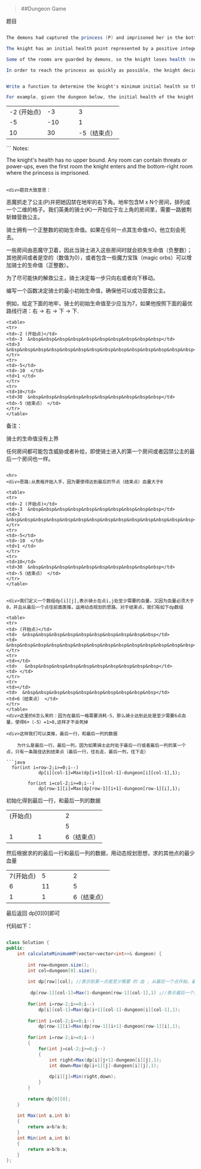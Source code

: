 >##Dungeon Game 

<p>
<div>题目

```java

The demons had captured the princess (P) and imprisoned her in the bottom-right corner of a dungeon. The dungeon consists of M x N rooms laid out in a 2D grid. Our valiant knight (K) was initially positioned in the top-left room and must fight his way through the dungeon to rescue the princess.

The knight has an initial health point represented by a positive integer. If at any point his health point drops to 0 or below, he dies immediately.

Some of the rooms are guarded by demons, so the knight loses health (negative integers) upon entering these rooms; other rooms are either empty (0's) or contain magic orbs that increase the knight's health (positive integers).

In order to reach the princess as quickly as possible, the knight decides to move only rightward or downward in each step.


Write a function to determine the knight's minimum initial health so that he is able to rescue the princess.

For example, given the dungeon below, the initial health of the knight must be at least 7 if he follows the optimal path RIGHT-> RIGHT -> DOWN -> DOWN.

```
<table>
<tr>
<td>-2 (开始点)</td>
<td>-3  &nbsp&nbsp&nbsp&nbsp&nbsp&nbsp&nbsp&nbsp&nbsp&nbsp</td>
<td>3 &nbsp&nbsp&nbsp&nbsp&nbsp&nbsp&nbsp&nbsp&nbsp&nbsp&nbsp&nbsp&nbsp&nbsp</td>
</tr>
<tr>
<td>-5</td>
<td>-10  </td>
<td>1 </td>
</tr>
<tr>
<td>10</td>
<td>30  &nbsp&nbsp&nbsp&nbsp&nbsp&nbsp&nbsp&nbsp&nbsp&nbsp</td>
<td>-5（结束点） </td>
</tr>
</table>
```
Notes:

The knight's health has no upper bound.
Any room can contain threats or power-ups, even the first room the knight enters and the bottom-right room where the princess is imprisoned.

```

<div>题目大致意思：

```
恶魔抓走了公主(P)并把她囚禁在地牢的右下角。地牢包含M x N个房间，排列成一个二维的格子。我们英勇的骑士(K)一开始位于左上角的房间里，需要一路披荆斩棘营救公主。

骑士拥有一个正整数的初始生命值。如果在任何一点其生命值≤0，他立刻会死去。

一些房间由恶魔守卫着，因此当骑士进入这些房间时就会损失生命值（负整数）；其他房间或者是空的（数值为0），或者包含一些魔力宝珠（magic orbs）可以增加骑士的生命值（正整数）。

为了尽可能快的解救公主，骑士决定每一步只向右或者向下移动。

编写一个函数决定骑士的最小初始生命值，确保他可以成功营救公主。

例如，给定下面的地牢，骑士的初始生命值至少应当为7，如果他按照下面的最优路线行进：右 -> 右 -> 下 -> 下.
```
<table>
<tr>
<td>-2 (开始点)</td>
<td>-3  &nbsp&nbsp&nbsp&nbsp&nbsp&nbsp&nbsp&nbsp&nbsp&nbsp</td>
<td>3 &nbsp&nbsp&nbsp&nbsp&nbsp&nbsp&nbsp&nbsp&nbsp&nbsp&nbsp&nbsp&nbsp&nbsp</td>
</tr>
<tr>
<td>-5</td>
<td>-10  </td>
<td>1 </td>
</tr>
<tr>
<td>10</td>
<td>30  &nbsp&nbsp&nbsp&nbsp&nbsp&nbsp&nbsp&nbsp&nbsp&nbsp</td>
<td>-5（结束点） </td>
</tr>
</table>
```
备注：

骑士的生命值没有上界

任何房间都可能包含威胁或者补给，即使骑士进入的第一个房间或者囚禁公主的最后一个房间也一样。

```

<hr>
<div>思路:从表格开始入手，因为要使得达到最后的节点（结束点）血量大于0

<table>
<tr>
<td>-2 (开始点)</td>
<td>-3  &nbsp&nbsp&nbsp&nbsp&nbsp&nbsp&nbsp&nbsp&nbsp&nbsp</td>
<td>3 &nbsp&nbsp&nbsp&nbsp&nbsp&nbsp&nbsp&nbsp&nbsp&nbsp&nbsp&nbsp&nbsp&nbsp</td>
</tr>
<tr>
<td>-5</td>
<td>-10  </td>
<td>1 </td>
</tr>
<tr>
<td>10</td>
<td>30  &nbsp&nbsp&nbsp&nbsp&nbsp&nbsp&nbsp&nbsp&nbsp&nbsp</td>
<td>-5（结束点） </td>
</tr>
</table>


<div>我们定义一个数组dp[i][j],表示骑士在点i,j处至少需要的血量，又因为血量必须大于0，并且从最后一个点往前面类推，运用动态规划的思路，对于结束点，我们有如下dp数组

<table>
<tr>
<td> (开始点)</td>
<td>  &nbsp&nbsp&nbsp&nbsp&nbsp&nbsp&nbsp&nbsp&nbsp&nbsp</td>
<td> &nbsp&nbsp&nbsp&nbsp&nbsp&nbsp&nbsp&nbsp&nbsp&nbsp&nbsp&nbsp&nbsp&nbsp</td>
</tr>
<tr>
<td></td>
<td>   &nbsp&nbsp&nbsp&nbsp&nbsp&nbsp&nbsp&nbsp&nbsp&nbsp</td>
<td> </td>
</tr>
<tr>
<td></td>
<td>  &nbsp&nbsp&nbsp&nbsp&nbsp&nbsp&nbsp&nbsp&nbsp&nbsp</td>
<td>6（结束点） </td>
</tr>
</table>
<div>这里的6怎么来的：因为在最后一格需要消耗-5，那么骑士达到此处是至少需要6点血量，使得6+（-5）=1>0,这样才不会死掉

<div>这样我们可以类推，最后一行，和最后一列的数据

    为什么是最后一行，最后一列，因为如果骑士此时处于最后一行或者最后一列的某一个点，只有一条路径达到结束点（最后一行，往右走，最后一列，往下走）
    
```java
  for(int i=row-2;i>=0;i--)
            dp[i][col-1]=Max(dp[i+1][col-1]-dungeon[i][col-1],1);
            
        for(int i=col-2;i>=0;i--)
            dp[row-1][i]=Max(dp[row-1][i+1]-dungeon[row-1][i],1);

```
<div>初始化得到最后一行，和最后一列的数据

<table>
<tr>
<td> (开始点)</td>
<td>  &nbsp&nbsp&nbsp&nbsp&nbsp&nbsp&nbsp&nbsp&nbsp&nbsp</td>
<td> 2&nbsp&nbsp&nbsp&nbsp&nbsp&nbsp&nbsp&nbsp&nbsp&nbsp&nbsp&nbsp&nbsp&nbsp</td>
</tr>
<tr>
<td></td>
<td>   &nbsp&nbsp&nbsp&nbsp&nbsp&nbsp&nbsp&nbsp&nbsp&nbsp</td>
<td>5 </td>
</tr>
<tr>
<td>1</td>
<td>1  &nbsp&nbsp&nbsp&nbsp&nbsp&nbsp&nbsp&nbsp&nbsp&nbsp</td>
<td>6（结束点） </td>
</tr>
</table>

<div>然后根据求的的最后一行和最后一列的数据，用动态规划思想，求的其他点的最少血量

<table>
<tr>
<td> 7(开始点)</td>
<td>  5&nbsp&nbsp&nbsp&nbsp&nbsp&nbsp&nbsp&nbsp&nbsp&nbsp</td>
<td> 2&nbsp&nbsp&nbsp&nbsp&nbsp&nbsp&nbsp&nbsp&nbsp&nbsp&nbsp&nbsp&nbsp&nbsp</td>
</tr>
<tr>
<td>6</td>
<td> 11  &nbsp&nbsp&nbsp&nbsp&nbsp&nbsp&nbsp&nbsp&nbsp&nbsp</td>
<td>5 </td>
</tr>
<tr>
<td>1</td>
<td>1  &nbsp&nbsp&nbsp&nbsp&nbsp&nbsp&nbsp&nbsp&nbsp&nbsp</td>
<td>6（结束点） </td>
</tr>
</table>

最后返回 dp[0][0]即可

代码如下：

```java

class Solution {
public:
    int calculateMinimumHP(vector<vector<int>>& dungeon) {
        
        int row=dungeon.size();
        int col=dungeon[0].size();
        
        int dp[row][col]; //表示到某一点是至少需要 的 血 ，从最后一个点开始，最少需要6，因为6-5=1>0
        
         dp[row-1][col-1]=Max(1-dungeon[row-1][col-1],1) ;//表示最后一个需要的
        
        for(int i=row-2;i>=0;i--)
            dp[i][col-1]=Max(dp[i+1][col-1]-dungeon[i][col-1],1);
            
        for(int i=col-2;i>=0;i--)
            dp[row-1][i]=Max(dp[row-1][i+1]-dungeon[row-1][i],1);
            
        for(int i=row-2;i>=0;i--)
        {
            for(int j=col-2;j>=0;j--)
            {
                int right=Max(dp[i][j+1]-dungeon[i][j],1);
                int down=Max(dp[i+1][j]-dungeon[i][j],1);
                
                dp[i][j]=Min(right,down);
            }
        }
        
        return dp[0][0];
    }
    
    int Max(int a,int b)
    {
        return a>b?a:b;
    }
    int Min(int a,int b)
    {
        return a>b?b:a;
    }
};
```
